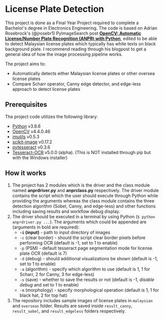 # License Plate Detection
This project is done as a Final Year Project required to complete a Bachelor's degree in Electronics Engineering. The code is based on Adrian Rosebrock's (@jrosebr1) PyImageSearch post [**OpenCV: Automatic License/Number Plate Recognition (ANPR) with Python**](https://www.pyimagesearch.com/2020/09/21/opencv-automatic-license-number-plate-recognition-anpr-with-python/), edited to be able to detect Malaysian license plates which typically has white texts on black background plate. I recommend reading through his blogpost to get a general idea of how the image processing pipeline works.

The project aims to:
* Automatically detects either Malaysian license plates or other oversea license plates
* Compare Scharr operator, Canny edge detector, and edge-less approach to detect license plates

## Prerequisites
The project code utilizes the following library:
* [Python](https://www.python.org/) v3.8.6
* [OpenCV](https://opencv.org/) v4.4.0.46
* [imutils](https://github.com/jrosebr1/imutils) v0.5.3
* [scikit-image](https://scikit-image.org/) v0.17.2
* [pytesseract](https://github.com/madmaze/pytesseract) v0.3.6
* [Tesseract-OCR](https://tesseract-ocr.github.io/tessdoc/) v5.0.0 (alpha). (This is NOT installed through pip but with the Windows installer)

## How it works
1. The project has 2 modules which is the driver and the class module named **anprdriver.py** and **anprclass.py** respectively. The driver module contains the script which the user should execute through Python while providing the arguments whereas the class module contains the three detection algorithm (Sobel, Canny, and edge-less) and other functions including saving results and workflow debug display.
2. The driver should be executed in a terminal by using Python (`$ python anprdriver.py ...`). The arguments which could be appended are (arguments in bold are required):
   - **`-i` (input)** - path to input directory of images
   - `-c` (clear border) - should the script clear border pixels before performing OCR (default is -1, set to 1 to enable)
   - `-p` (PSM) - default tesseract page segmentation mode for license plate OCR (default is 7)
   - `-d` (debug) - should additional visualizations be shown (default is -1, set to 1 to enable)
   - `-a` (algorithm) - specify which algorithm to use (default is 1, 1 for Scharr, 2 for Canny, 3 for edge-less)
   - `-s` (save) - whether to save the results or not (default is -1, *disable debug* and set to 1 to enable)
   - `-m` (morphology) - specify morphological operation (default is 1, 1 for black hat, 2 for top hat)
3. The repository includes sample images of license plates in `malaysian` and `overseas` folder. Results are saved inside `result_canny`, `result_sobel`, and `result_edgeless` folders respectively.
